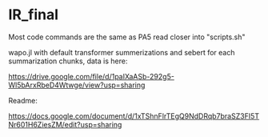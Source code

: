 # IR_final

Most code commands are the same as PA5 read closer into "scripts.sh"

wapo.jl with default transformer summerizations and sebert for each summarization chunks,
data is here:  

https://drive.google.com/file/d/1paIXaASb-292g5-Wl5bArxRbeD4Wtwge/view?usp=sharing

Readme:

https://docs.google.com/document/d/1xTShnFlrTEgQ9NdDRqb7braSZ3FI5TNr601H6ZiesZM/edit?usp=sharing
